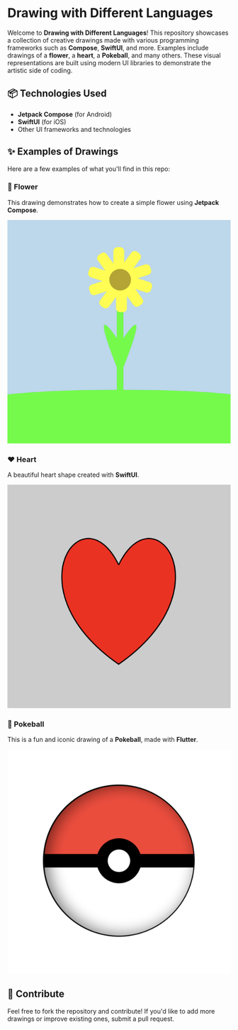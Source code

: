 # Drawing with Different Languages

Welcome to **Drawing with Different Languages**! This repository showcases a collection of creative drawings made with various programming frameworks such as **Compose**, **SwiftUI**, and more. Examples include drawings of a **flower**, a **heart**, a **Pokeball**, and many others. These visual representations are built using modern UI libraries to demonstrate the artistic side of coding.

## 📦 Technologies Used

- **Jetpack Compose** (for Android)
- **SwiftUI** (for iOS)
- Other UI frameworks and technologies

## ✨ Examples of Drawings

Here are a few examples of what you'll find in this repo:

### 🌸 Flower

This drawing demonstrates how to create a simple flower using **Jetpack Compose**.

![Flower](./readme/flower.png)

### ❤️ Heart

A beautiful heart shape created with **SwiftUI**.

![Heart](./readme/heart.png)


### 🔴 Pokeball

This is a fun and iconic drawing of a **Pokeball**, made with **Flutter**.

![Pokeball](./readme/pokeball.png)

## 🤖 Contribute

Feel free to fork the repository and contribute! If you'd like to add more drawings or improve existing ones, submit a pull request.

